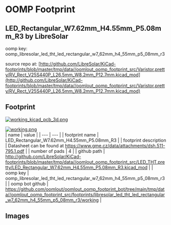 # OOMP Footprint  
## LED_Rectangular_W7.62mm_H4.55mm_P5.08mm_R3  by LibreSolar  
  
oomp key: oomp_libresolar_led_tht_led_rectangular_w7_62mm_h4_55mm_p5_08mm_r3  
  
source repo at: [http://github.com/LibreSolar/KiCad-footprints/blob/master/tmp/data//oomlout_oomp_footprint_src/Varistor.pretty/RV_Rect_V25S440P_L26.5mm_W8.2mm_P12.7mm.kicad_mod](http://github.com/LibreSolar/KiCad-footprints/blob/master/tmp/data//oomlout_oomp_footprint_src/Varistor.pretty/RV_Rect_V25S440P_L26.5mm_W8.2mm_P12.7mm.kicad_mod)  
## Footprint  
  
[![working_kicad_pcb_3d.png](working_kicad_pcb_3d_600.png)](working_kicad_pcb_3d.png)  
  
[![working.png](working_600.png)](working.png)  
| name | value | 
| --- | --- | 
| footprint name | LED_Rectangular_W7.62mm_H4.55mm_P5.08mm_R3 | 
| footprint description | Datasheet can be found at https://www.gme.cz/data/attachments/dsh.511-795.1.pdf | 
| number of pads | 4 | 
| github path | http://github.com/LibreSolar/KiCad-footprints/blob/master/tmp/data//oomlout_oomp_footprint_src/LED_THT.pretty/LED_Rectangular_W7.62mm_H4.55mm_P5.08mm_R3.kicad_mod | 
| oomp key | oomp_libresolar_led_tht_led_rectangular_w7_62mm_h4_55mm_p5_08mm_r3 | 
| oomp bot github | https://github.com/oomlout/oomlout_oomp_footprint_bot/tree/main/tmp/data//oomlout_oomp_footprint_src/footprints/libresolar_led_tht_led_rectangular_w7_62mm_h4_55mm_p5_08mm_r3/working | 
## Images  
